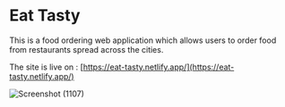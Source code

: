 # Eat Tasty

This is a food ordering web application which allows users to order food from restaurants spread across the cities.

The site is live on : [https://eat-tasty.netlify.app/](https://eat-tasty.netlify.app/)

![Screenshot (1107)](https://user-images.githubusercontent.com/56733093/115861361-55473100-a450-11eb-9ba0-390ef228e33f.png)
